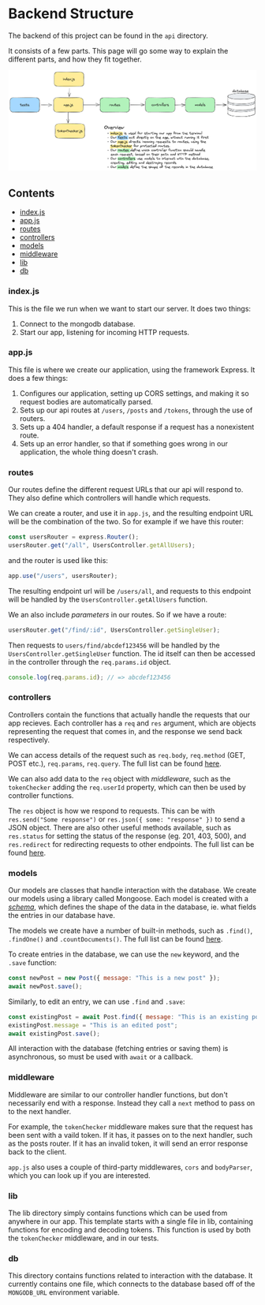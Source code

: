 # Backend Structure

The backend of this project can be found in the `api` directory.

It consists of a few parts. This page will go some way to explain the different
parts, and how they fit together.

![Diagram of the structure of the api](./diagrams/api_overview.png)

## Contents
- [index.js](#indexjs)
- [app.js](#appjs)
- [routes](#routes)
- [controllers](#controllers)
- [models](#models)
- [middleware](#middleware)
- [lib](#lib)
- [db](#db)

### index.js

This is the file we run when we want to start our server. It does two things:

1. Connect to the mongodb database.
2. Start our app, listening for incoming HTTP requests.

### app.js

This file is where we create our application, using the framework Express. It
does a few things:

1. Configures our application, setting up CORS settings, and making it so
   request bodies are automatically parsed.
2. Sets up our api routes at `/users`, `/posts` and `/tokens`, through the use
   of routers.
3. Sets up a 404 handler, a default response if a request has a nonexistent
   route.
4. Sets up an error handler, so that if something goes wrong in our application,
   the whole thing doesn't crash.

### routes

Our routes define the different request URLs that our api will respond to. They
also define which controllers will handle which requests.

We can create a router, and use it in `app.js`, and the resulting endpoint URL
will be the combination of the two. So for example if we have this router:

```js
const usersRouter = express.Router();
usersRouter.get("/all", UsersController.getAllUsers);
```

and the router is used like this:

```js
app.use("/users", usersRouter);
```

The resulting endpoint url will be `/users/all`, and requests to this endpoint
will be handled by the `UsersController.getAllUsers` function.

We an also include _parameters_ in our routes. So if we have a route:

```js
usersRouter.get("/find/:id", UsersController.getSingleUser);
```

Then requests to `users/find/abcdef123456` will be handled by the
`UsersController.getSingleUser` function. The id itself can then be accessed in
the controller through the `req.params.id` object.

```js
console.log(req.params.id); // => abcdef123456
```

### controllers

Controllers contain the functions that actually handle the requests that our app
recieves. Each controller has a `req` and `res` argument, which are objects
representing the request that comes in, and the response we send back
respectively.

We can access details of the request such as `req.body`, `req.method` (GET, POST
etc.), `req.params`, `req.query`. The full list can be found
[here](https://expressjs.com/en/api.html#req).

We can also add data to the `req` object with _middleware_, such as the
`tokenChecker` adding the `req.userId` property, which can then be used by
controller functions.

The `res` object is how we respond to requests. This can be with
`res.send("Some response")` or `res.json({ some: "response" })` to send a JSON
object. There are also other useful methods available, such as `res.status` for
setting the status of the response (eg. 201, 403, 500), and `res.redirect` for
redirecting requests to other endpoints. The full list can be found
[here](https://expressjs.com/en/api.html#res).

### models

Our models are classes that handle interaction with the database. We create our
models using a library called Mongoose. Each model is created with a
[_schema_](https://mongoosejs.com/docs/guide.html), which defines the shape of
the data in the database, ie. what fields the entries in our database have.

The models we create have a number of built-in methods, such as `.find()`,
`.findOne()` and `.countDocuments()`. The full list can be found
[here](https://mongoosejs.com/docs/api/model.html).

To create entries in the database, we can use the `new` keyword, and the `.save`
function:

```js
const newPost = new Post({ message: "This is a new post" });
await newPost.save();
```

Similarly, to edit an entry, we can use `.find` and `.save`:

```js
const existingPost = await Post.find({ message: "This is an existing post" });
existingPost.message = "This is an edited post";
await existingPost.save();
```

All interaction with the database (fetching entries or saving them) is
asynchronous, so must be used with `await` or a callback.

### middleware

Middleware are similar to our controller handler functions, but don't
necessarily end with a response. Instead they call a `next` method to pass on to
the next handler.

For example, the `tokenChecker` middleware makes sure that the request has been
sent with a vaild token. If it has, it passes on to the next handler, such as
the posts router. If it has an invalid token, it will send an error response
back to the client.

`app.js` also uses a couple of third-party middlewares, `cors` and `bodyParser`,
which you can look up if you are interested.

### lib

The lib directory simply contains functions which can be used from anywhere in our
app. This template starts with a single file in lib, containing functions for
encoding and decoding tokens. This function is used by both the `tokenChecker`
middleware, and in our tests.

### db
This directory contains functions related to interaction with the database. It currently contains one file, which connects to the database based off of the `MONGODB_URL` environment variable.